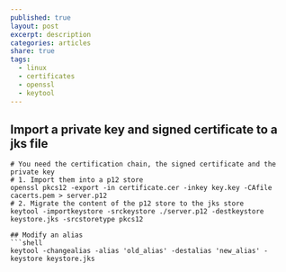 ```yaml
---
published: true
layout: post
excerpt: description
categories: articles
share: true
tags:
  - linux
  - certificates
  - openssl
  - keytool
---
```

## Import a private key and signed certificate to a jks file
```shell
# You need the certification chain, the signed certificate and the private key
# 1. Import them into a p12 store
openssl pkcs12 -export -in certificate.cer -inkey key.key -CAfile cacerts.pem > server.p12
# 2. Migrate the content of the p12 store to the jks store
keytool -importkeystore -srckeystore ./server.p12 -destkeystore keystore.jks -srcstoretype pkcs12 

## Modify an alias
```shell
keytool -changealias -alias 'old_alias' -destalias 'new_alias' -keystore keystore.jks
```


